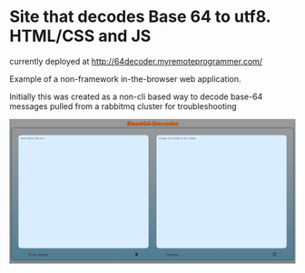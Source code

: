 # Site that decodes Base 64 to utf8. HTML/CSS and JS
currently deployed at http://64decoder.myremoteprogrammer.com/

Example of a non-framework in-the-browser web application.

Initially this was created as a non-cli based way to decode base-64 messages pulled from a rabbitmq cluster for troubleshooting

![Screenshot of deployed site](resources/img/64decoderpic.PNG?raw=true "64decoder")

